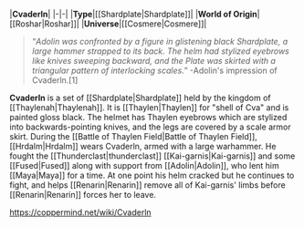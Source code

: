 |**Cvaderln**|
|-|-|
|**Type**|[[Shardplate\|Shardplate]]|
|**World of Origin**|[[Roshar\|Roshar]]|
|**Universe**|[[Cosmere\|Cosmere]]|

>“*Adolin was confronted by a figure in glistening black Shardplate, a large hammer strapped to its back. The helm had stylized eyebrows like knives sweeping backward, and the Plate was skirted with a triangular pattern of interlocking scales.*”
\-Adolin's impression of Cvaderln.[1]


**Cvaderln** is a set of [[Shardplate\|Shardplate]] held by the kingdom of [[Thaylenah\|Thaylenah]].
It is [[Thaylen\|Thaylen]] for "shell of Cva" and is painted gloss black. The helmet has Thaylen eyebrows which are stylized into backwards-pointing knives, and the legs are covered by a scale armor skirt.
During the [[Battle of Thaylen Field\|Battle of Thaylen Field]], [[Hrdalm\|Hrdalm]] wears Cvaderln, armed with a large warhammer. He fought the [[Thunderclast\|thunderclast]] [[Kai-garnis\|Kai-garnis]] and some [[Fused\|Fused]] along with support from [[Adolin\|Adolin]], who lent him [[Maya\|Maya]] for a time. At one point his helm cracked but he continues to fight, and helps [[Renarin\|Renarin]] remove all of Kai-garnis' limbs before [[Renarin\|Renarin]] forces her to leave.



https://coppermind.net/wiki/Cvaderln